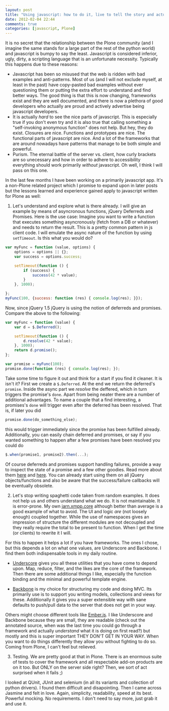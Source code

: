 ```yaml
---
layout: post
title: "Using javascript: how to do it, live to tell the story and actually enjoy it"
date: 2012-02-04 22:44
comments: true
categories: [javascript, Plone]
---
```


It is no secret that the relationship between the Plone community (and I imagine the same stands for a large part of the rest of the python world) and javascript is bumpy to say the least. Javascript is considered inferior, ugly, dirty, a scripting language that is an unfortunate necessity. Typically this happens due to these reasons:

* Javascript has been so misused that the web is ridden with bad examples and anti-patterns. Most of us (and I will not exclude myself, at least in the past) have copy-pasted bad examples without ever questioning them or putting the extra effort to understand and find better ways. The good thing is that this is now changing, frameworks exist and they are well documented, and there is now a plethora of good developers who actually are proud and actively advertise being javascript developers.
* It is actually *hard* to see the nice parts of javascript. This is especially true if you don't even try and it is also true that calling something a "self-invoking anonymous function" does not help. But hey, they do exist. Closures are nice. Functions and prototypes are nice. The functional parts of javascript are nice. And a lot of the frameworks that are around nowadays have patterns that manage to be both simple and powerful.
* Purism. The eternal battle of the server vs. client, how curly brackets are so unecessary and how in order to adhere to accessibility everything should work primarily *without* javascript. Oh well, I think I will pass on this one.

In the last few months I have been working on a primarily javascript app. It's a non-Plone related project which I promise to expand upon in later posts but the lessons learned and experience gained apply to javascript written for Plone as well:

1. Let's understand and explore what is there already. I will give an example by means of asyncronous functions, jQuery Deferreds and Promises. Here is the use case: Imagine you want to write a function that executes something asyncronously (fetch from a DB or whatever) and needs to return the result. This is a pretty common pattern in js client code. I will emulate the async nature of the function by using `setTimeout`. Is this what you would do?



``` javascript
var myFunc = function (value, options) {
    options = options || {};
    var success = options.success;

    setTimeout(function () {
        if (success) {
            success(42 * value);
        }
    }, 1000);

};
myFunc(100, {success: function (res) { console.log(res); }});
```

Now, since jQuery 1.5 jQuery is using the notion of deferreds and promises. Compare the above to the following:

``` javascript
var myFunc = function (value) {
    var d = $.Deferred();

    setTimeout(function () {
        d.resolve(42 * value);
    }, 1000);
    return d.promise();
};

var promise = myFunc(100);
promise.done(function (res) { console.log(res); });
```

Take some time to figure it out and think for a start if you find it cleaner. It is isn't it? First we create a `$.Deferred`. At the end we return the deferred's `promise`. Inside the async part we *resolve* the deffered, which in turn triggers the promise's `done`. Apart from being neater there are a number of additional advantages. To name a couple that a find interesting, a promises's `done` will trigger even after the deferred has been resolved. That is,
if later you did

``` javascript
promise.done(do_something_else);
```

this would trigger immediately since the promise has been fulfilled already. Additionally, you can easily chain deferred and promises, or say if you wanted something to happen after a few promises have been resolved you could do 

``` javascript
$.when(promise1, promise2).then(...);
```

Of course deferreds and promises support handling failures, provide a way to inspect the state of a promise and a few other goodies. Read more about them [here](http://api.jquery.com/category/deferred-object/) and [here](http://api.jquery.com/promise/). You can already start using them on all jQuery objects/functions and also be aware that the success/failure callbacks will be eventually obsolete.

2. Let's stop writing spaghetti code taken from random examples. It does not help us and others understand what we do. It is not maintainable. It is error-prone. My own [jarn.xmpp.core](http://github.com/ggozad/jarn.xmpp.core) although better than average is a good example of what to avoid. The UI and logic *are* (not loosely enough) coupled together. While the use of namespaces gives an impression of structure the different modules are not decoupled and they really require the total to be present to function. When I get the time (or clients) to rewrite it I will.

For this to happen it helps a lot if you have frameworks. The ones I chose, but this depends a lot on what one values, are Underscore and Backbone. I find them both indispensable tools in my daily routine.

* [Underscore](http://documentcloud.github.com/underscore/) gives you all these utilities that you have come to depend upon. Map, reduce, filter, and the likes are the core of the framework. Then there are some additional things I like, especially the function binding and the minimal and powerful template engine.

* [Backbone](http://documentcloud.github.com/backbone/) is my choice for structuring my code and doing MVC. Its primarily use is to support you writing models, collections and views for these. Additionally it gives you a super extensible way with sane defaults to push/pull data to the server that does not get in your way.

Others might choose different tools like [Ember.js](http://emberjs.com/). I like Underscore and Backbone because they are small, they are readable (check out the annotated source, when was the last time you could go through a framework and actually *understand* what it is doing on first read?) but mostly and this is super important THEY DON'T GET IN YOUR WAY. When you want to do things differently they allow you without fighting to do so. Coming from Plone, I can't feel but relieved.

3. Testing. We are pretty good at that in Plone. There is an enormous suite of tests to cover the framework and all respectable add-on products are on it too. But ONLY on the server side right? Then, we sort of act surprised when it fails ;)

I looked at QUnit, JUnit and selenium (in all its variants and collection of python drivers). I found them difficult and disapointing. Then I came across Jasmine and felt in love. Again, simplicity, readability, speed at its best. Powerful mocking. No requirements. I don't need to say more, just grab it and use it.

